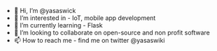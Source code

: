 - 👋 Hi, I’m @yasaswick
- 👀 I’m interested in - IoT, mobile app development
- 🌱 I’m currently learning - Flask
- 💞️ I’m looking to collaborate on open-source and non profit software
- 📫 How to reach me - find me on twitter @yasaswiki

<!---
yasaswick/yasaswick is a ✨ special ✨ repository because its `README.md` (this file) appears on your GitHub profile.
You can click the Preview link to take a look at your changes.
--->
